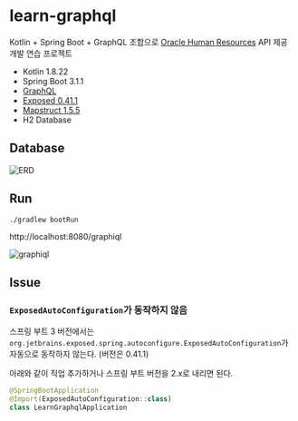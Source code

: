 # learn-graphql

Kotlin + Spring Boot + GraphQL 조합으로 [Oracle Human Resources](https://github.com/oracle-samples/db-sample-schemas) API 제공 개발 연습 프로젝트

* Kotlin 1.8.22
* Spring Boot 3.1.1
* [GraphQL](https://graphql.org/)
* [Exposed 0.41.1](https://github.com/JetBrains/Exposed)
* [Mapstruct 1.5.5](https://mapstruct.org/)
* H2 Database

## Database

![ERD](https://i.imgur.com/ggZ3ViY.png)

## Run

```
./gradlew bootRun
```

http://localhost:8080/graphiql

![graphiql](https://i.imgur.com/3dWPbTE.png)

## Issue

### `ExposedAutoConfiguration`가 동작하지 않음

스프링 부트 3 버전에서는 `org.jetbrains.exposed.spring.autoconfigure.ExposedAutoConfiguration`가 자동으로 동작하지 않는다. (버전은 0.41.1)

아래와 같이 직업 추가하거나 스프링 부트 버전을 2.x로 내리면 된다.

```kotlin
@SpringBootApplication
@Import(ExposedAutoConfiguration::class)
class LearnGraphqlApplication
```

